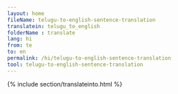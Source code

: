 ```yaml
---
layout: home
fileName: telugu-to-english-sentence-translation
translatein: telugu_to_english
folderName : translate
lang: hi
from: te
to: en
permalink: /hi/telugu-to-english-sentence-translation
tool: telugu-to-english-sentence-translation
---
```

{% include section/translateinto.html %}